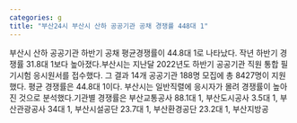 ```yaml
---
categories: g
title: "부산24시 부산시 산하 공공기관 공채 경쟁률 448대 1"
---
```

부산시 산하 공공기관 하반기 공채 평균경쟁률이 44.8대 1로 나타났다. 작년 하반기 경쟁률 31.8대 1보다 높아졌다.부산시는 지난달 2022년도 하반기 공공기관 직원 통합 필기시험 응시원서를 접수했다. 그 결과 14개 공공기관 188명 모집에 총 8427명이 지원했다. 평균 경쟁률은 44.8대 1이다. 부산시는 일반직렬에 응시자가 몰려 경쟁률이 높아진 것으로 분석했다.기관별 경쟁률은 부산교통공사 88.1대 1, 부산도시공사 3.5대 1, 부산관광공사 34대 1, 부산시설공단 23.7대 1, 부산환경공단 23.2대 1, 부산지방공